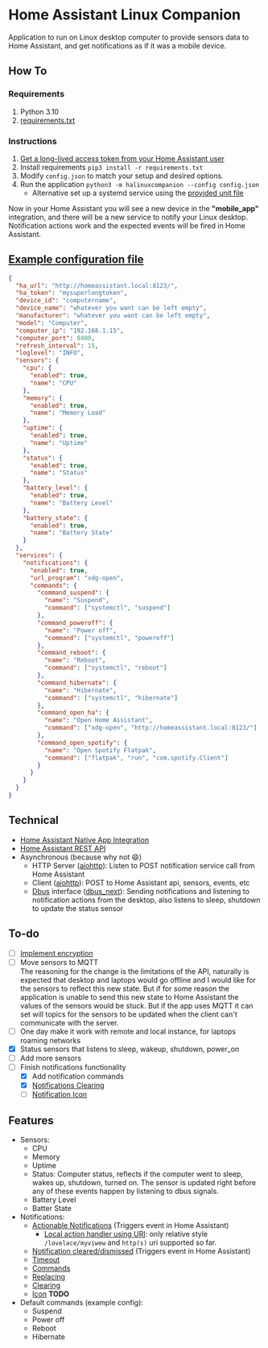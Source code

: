 # Home Assistant Linux Companion

Application to run on Linux desktop computer to provide sensors data to Home Assistant, and get notifications as if it was a mobile device.

## How To

### Requirements

1. Python 3.10
2. [requirements.txt](requirements.txt)

### Instructions

1. [Get a long-lived access token from your Home Assistant user](https://www.atomicha.com/home-assistant-how-to-generate-long-lived-access-token-part-1/)
1. Install requirements `pip3 install -r requirements.txt`
1. Modify `config.json` to match your setup and desired options.
1. Run the application `python3 -m halinuxcompanion --config config.json`
    - Alternative set up a systemd service using the [provided unit file](halinuxcompanion/resources/halinuxcompanion.service)

Now in your Home Assistant you will see a new device in the **"mobile_app"** integration, and there will be a new service to notify your Linux desktop. Notification actions work and the expected events will be fired in Home Assistant.

## [Example configuration file](config.json)

```json
{
  "ha_url": "http://homeassistant.local:8123/",
  "ha_token": "mysuperlongtoken",
  "device_id": "computername",
  "device_name": "whatever you want can be left empty",
  "manufacturer": "whatever you want can be left empty",
  "model": "Computer",
  "computer_ip": "192.168.1.15",
  "computer_port": 8400,
  "refresh_interval": 15,
  "loglevel": "INFO",
  "sensors": {
    "cpu": {
      "enabled": true,
      "name": "CPU"
    },
    "memory": {
      "enabled": true,
      "name": "Memory Load"
    },
    "uptime": {
      "enabled": true,
      "name": "Uptime"
    },
    "status": {
      "enabled": true,
      "name": "Status"
    },
    "battery_level": {
      "enabled": true,
      "name": "Battery Level"
    },
    "battery_state": {
      "enabled": true,
      "name": "Battery State"
    }
  },
  "services": {
    "notifications": {
      "enabled": true,
      "url_program": "xdg-open",
      "commands": {
        "command_suspend": {
          "name": "Suspend",
          "command": ["systemctl", "suspend"]
        },
        "command_poweroff": {
          "name": "Power off",
          "command": ["systemctl", "poweroff"]
        },
        "command_reboot": {
          "name": "Reboot",
          "command": ["systemctl", "reboot"]
        },
        "command_hibernate": {
          "name": "Hibernate",
          "command": ["systemctl", "hibernate"]
        },
        "command_open_ha": {
          "name": "Open Home Assistant",
          "command": ["xdg-open", "http://homeassistant.local:8123/"]
        },
        "command_open_spotify": {
          "name": "Open Spotify Flatpak",
          "command": ["flatpak", "run", "com.spotify.Client"]
        }
      }
    }
  }
}
```

## Technical

- [Home Assistant Native App Integration](https://developers.home-assistant.io/docs/api/native-app-integration)
- [Home Assistant REST API](https://developers.home-assistant.io/docs/api/rest)
- Asynchronous (because why not :smile:)
  - HTTP Server ([aiohttp](https://docs.aiohttp.org/en/stable/)): Listen to POST notification service call from Home Assistant
  - Client ([aiohttp](https://docs.aiohttp.org/en/stable/)): POST to Home Assistant api, sensors, events, etc
  - [Dbus](https://www.freedesktop.org/wiki/Software/dbus/) interface ([dbus_next](https://python-dbus-next.readthedocs.io/en/latest/index.html)): Sending notifications and listening to notification actions from the desktop, also listens to sleep, shutdown to update the status sensor

## To-do

- [ ] [Implement encryption](https://developers.home-assistant.io/docs/api/native-app-integration/sending-data)
- [ ] Move sensors to MQTT  
    The reasoning for the change is the limitations of the API, naturally is expected that desktop and laptops would go offline and I would like for the sensors to reflect this new state. But if for some reason the application is unable to send this new state to Home Assistant the values of the sensors would be stuck. But if the app uses MQTT it can set will topics for the sensors to be updated when the client can't communicate with the server.
- [ ] One day make it work with remote and local instance, for laptops roaming networks
- [x] Status sensors that listens to sleep, wakeup, shutdown, power_on
- [ ] Add more sensors
- [ ] Finish notifications functionality
    - [x] Add notification commands
    - [x] [Notifications Clearing](https://companion.home-assistant.io/docs/notifications/notifications-basic/#clearing)
    - [ ] [Notification Icon](https://companion.home-assistant.io/docs/notifications/notifications-basic/#notification-icon)

## Features

- Sensors:
  - CPU
  - Memory
  - Uptime
  - Status: Computer status, reflects if the computer went to sleep, wakes up, shutdown, turned on. The sensor is updated right before any of these events happen by listening to dbus signals.
  - Battery Level
  - Batter State
- Notifications:
  - [Actionable Notifications](https://companion.home-assistant.io/docs/notifications/actionable-notifications#building-actionable-notifications) (Triggers event in Home Assistant)
      - [Local action handler using URI](https://companion.home-assistant.io/docs/notifications/actionable-notifications#uri-values): only relative style `/lovelace/myviwew` and `http(s)` uri supported so far.
  - [Notification cleared/dismissed](https://companion.home-assistant.io/docs/notifications/notification-cleared/) (Triggers event in Home Assistant)
  - [Timeout](https://companion.home-assistant.io/docs/notifications/notifications-basic#notification-timeout)
  - [Commands](https://companion.home-assistant.io/docs/notifications/notification-commands/)
  - [Replacing](https://companion.home-assistant.io/docs/notifications/notifications-basic/#replacing)
  - [Clearing](https://companion.home-assistant.io/docs/notifications/notifications-basic/#clearing)
  - [Icon](https://companion.home-assistant.io/docs/notifications/notifications-basic/#notification-icon) **TODO**
- Default commands (example config):
  - Suspend
  - Power off
  - Reboot
  - Hibernate
